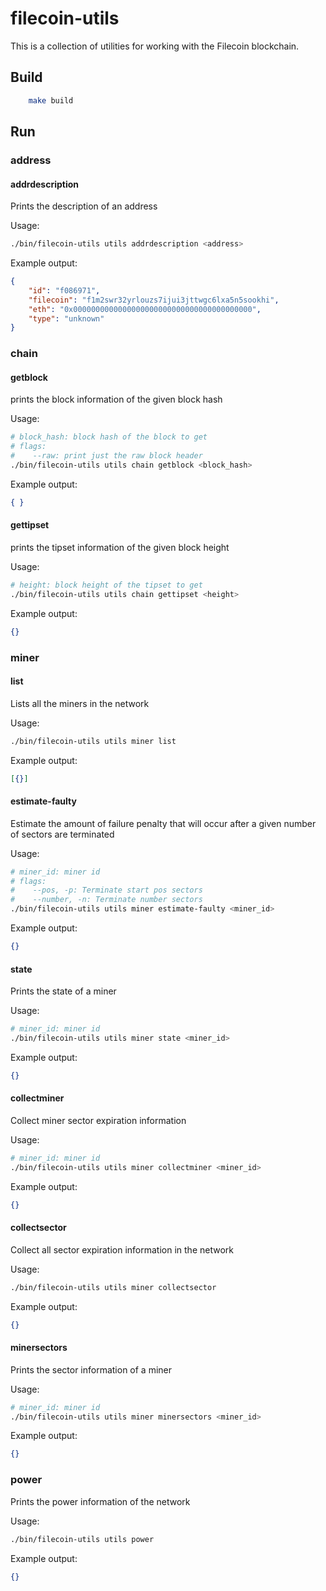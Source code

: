 # filecoin-utils

This is a collection of utilities for working with the Filecoin blockchain.

## Build

```bash
    make build
```

## Run

### address

#### addrdescription

Prints the description of an address

Usage:
```bash
./bin/filecoin-utils utils addrdescription <address>
```

Example output:
```json
{
    "id": "f086971",
    "filecoin": "f1m2swr32yrlouzs7ijui3jttwgc6lxa5n5sookhi",
    "eth": "0x0000000000000000000000000000000000000000",
    "type": "unknown"
}
```

### chain

#### getblock

prints the block information of the given block hash

Usage:

```bash
# block_hash: block hash of the block to get
# flags:
#    --raw: print just the raw block header
./bin/filecoin-utils utils chain getblock <block_hash>
```

Example output:
```json
{ }
```

#### gettipset

prints the tipset information of the given block height

Usage:

```bash
# height: block height of the tipset to get
./bin/filecoin-utils utils chain gettipset <height>
```

Example output:
```json
{}
```

### miner

#### list
Lists all the miners in the network

Usage:

```bash
./bin/filecoin-utils utils miner list
```

Example output:

```json
[{}]
```

#### estimate-faulty

Estimate the amount of failure penalty that will occur after a given number of sectors are terminated

Usage:

```bash
# miner_id: miner id
# flags:
#    --pos, -p: Terminate start pos sectors
#    --number, -n: Terminate number sectors
./bin/filecoin-utils utils miner estimate-faulty <miner_id>
```

Example output:

```json
{}
```

#### state

Prints the state of a miner

Usage:
```bash
# miner_id: miner id
./bin/filecoin-utils utils miner state <miner_id>
```

Example output:
```json
{}
```

#### collectminer

Collect miner sector expiration information

Usage:
```bash
# miner_id: miner id
./bin/filecoin-utils utils miner collectminer <miner_id>
```

Example output:
```json
{}
```

#### collectsector

Collect all sector expiration information in the network

Usage:
```bash
./bin/filecoin-utils utils miner collectsector
```

Example output:
```json
{}
```

#### minersectors

Prints the sector information of a miner

Usage:
```bash
# miner_id: miner id
./bin/filecoin-utils utils miner minersectors <miner_id>
```

Example output:
```json
{}
```

### power

Prints the power information of the network

Usage:
```bash
./bin/filecoin-utils utils power
```

Example output:
```json
{}
```

